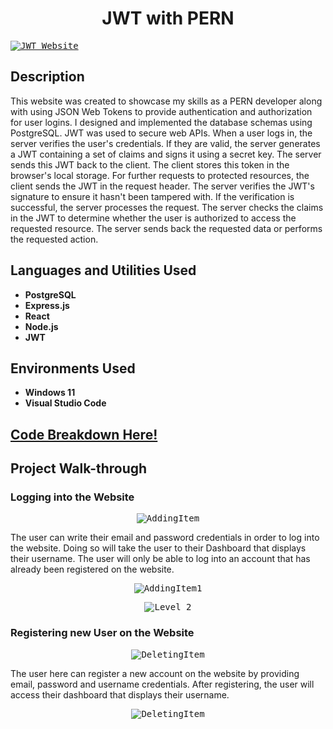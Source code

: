
<h1 align="center">JWT with PERN</h1>





<a href="https://www.youtube.com/watch?v=lOLUN-cHrbg">
<kbd><img src="https://i.imgur.com/ZTNjSuP.png?1" alt="JWT Website"></kbd>
</a>

<h2>Description</h2>

<p>This website was created to showcase my skills as a PERN developer along with using JSON Web Tokens to provide authentication and authorization for user logins. I designed and implemented the database schemas using PostgreSQL. JWT was used to secure web APIs. When a user logs in, the server verifies the user's credentials. If they are valid, the server generates a JWT containing a set of claims and signs it using a secret key. The server sends this JWT back to the client. The client stores this token in the browser's local storage. For further requests to protected resources, the client sends the JWT in the request header. The server verifies the JWT's signature to ensure it hasn't been tampered with. If the verification is successful, the server processes the request. The server checks the claims in the JWT to determine whether the user is authorized to access the requested resource. The server sends back the requested data or performs the requested action.</p>

<h2>Languages and Utilities Used</h2>

<ul>
  <li><b>PostgreSQL</b></li>
  <li><b>Express.js</b></li>
  <li><b>React</b></li>
  <li><b>Node.js</b></li>
  <li><b>JWT</b></li>
</ul>

<h2>Environments Used</h2>

<ul>
  <li><b>Windows 11</b></li>
  <li><b>Visual Studio Code</b></li>
</ul>

<h2>
<a href="https://github.com/pedromussi1/JWT/blob/main/READCODE.md">Code Breakdown Here!</a>
</h2>


<h2>Project Walk-through</h2>

<h3>Logging into the Website</h3>

<p align="center">
  <kbd><img src="https://i.imgur.com/9p4H4wO.png?1" alt="AddingItem"></kbd>
</p>

<p>The user can write their email and password credentials in order to log into the website. Doing so will take the user to their Dashboard that displays their username. The user will only be able to log into an account that has already been registered on the website.</p>

<p align="center">
  <kbd><img src="https://i.imgur.com/wtCjc3x.png?1" alt="AddingItem1"></kbd>
</p>

<p align="center">
  <kbd><img src="https://i.imgur.com/ILhG1lD.png?1" alt="Level 2"></kbd>
</p>

<h3>Registering new User on the Website</h3>

<p align="center">
  <kbd><img src="https://i.imgur.com/RhRDuUr.png?1" alt="DeletingItem"></kbd>
</p>

<p>The user here can register a new account on the website by providing email, password and username credentials. After registering, the user will access their dashboard that displays their username.</p>

<p align="center">
  <kbd><img src="https://i.imgur.com/LZuuvNn.png?3" alt="DeletingItem"></kbd>
</p>
